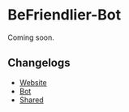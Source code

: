 # BeFriendlier-Bot
Coming soon.

## Changelogs
  * [Website](https://github.com/KararTY/BeFriendlier-Web/blob/master/CHANGELOG.md)
  * [Bot](CHANGELOG.md)
  * [Shared](https://github.com/KararTY/BeFriendlier-Shared/blob/master/CHANGELOG.md)
